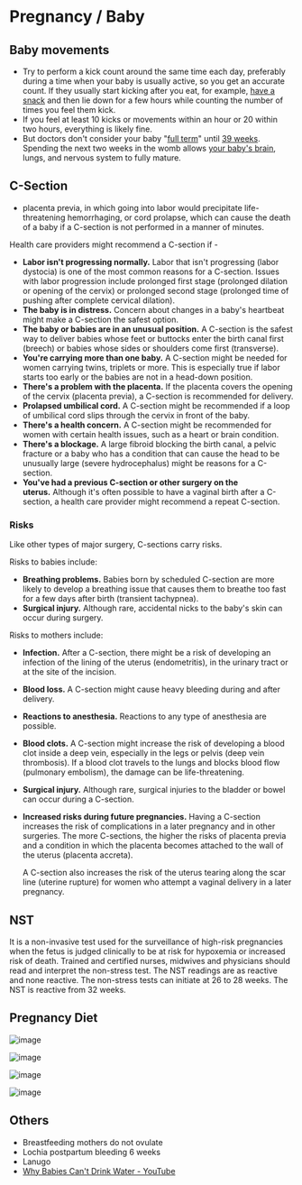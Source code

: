# Pregnancy / Baby

## Baby movements

- Try to perform a kick count around the same time each day, preferably during a time when your baby is usually active, so you get an accurate count. If they usually start kicking after you eat, for example, [have a snack](https://www.verywellfamily.com/great-pregnancy-snacks-2759344) and then lie down for a few hours while counting the number of times you feel them kick.
- If you feel at least 10 kicks or movements within an hour or 20 within two hours, everything is likely fine.
- But doctors don't consider your baby "[full term](https://www.babycenter.com/pregnancy/your-body/full-term-pregnancy_10407757)" until [39 weeks](https://www.babycenter.com/pregnancy/week-by-week/39-weeks-pregnant). Spending the next two weeks in the womb allows [your baby's brain](https://www.babycenter.com/pregnancy/your-baby/fetal-development-your-babys-brain_20004924), lungs, and nervous system to fully mature.

## C-Section

- placenta previa, in which going into labor would precipitate life-threatening hemorrhaging, or cord prolapse, which can cause the death of a baby if a C-section is not performed in a manner of minutes.

Health care providers might recommend a C-section if -

- **Labor isn't progressing normally.** Labor that isn't progressing (labor dystocia) is one of the most common reasons for a C-section. Issues with labor progression include prolonged first stage (prolonged dilation or opening of the cervix) or prolonged second stage (prolonged time of pushing after complete cervical dilation).
- **The baby is in distress.** Concern about changes in a baby's heartbeat might make a C-section the safest option.
- **The baby or babies are in an unusual position.** A C-section is the safest way to deliver babies whose feet or buttocks enter the birth canal first (breech) or babies whose sides or shoulders come first (transverse).
- **You're carrying more than one baby.** A C-section might be needed for women carrying twins, triplets or more. This is especially true if labor starts too early or the babies are not in a head-down position.
- **There's a problem with the placenta.** If the placenta covers the opening of the cervix (placenta previa), a C-section is recommended for delivery.
- **Prolapsed umbilical cord.** A C-section might be recommended if a loop of umbilical cord slips through the cervix in front of the baby.
- **There's a health concern.** A C-section might be recommended for women with certain health issues, such as a heart or brain condition.
- **There's a blockage.** A large fibroid blocking the birth canal, a pelvic fracture or a baby who has a condition that can cause the head to be unusually large (severe hydrocephalus) might be reasons for a C-section.
- **You've had a previous C-section or other surgery on the uterus.** Although it's often possible to have a vaginal birth after a C-section, a health care provider might recommend a repeat C-section.

### Risks

Like other types of major surgery, C-sections carry risks.

Risks to babies include:

- **Breathing problems.** Babies born by scheduled C-section are more likely to develop a breathing issue that causes them to breathe too fast for a few days after birth (transient tachypnea).
- **Surgical injury.** Although rare, accidental nicks to the baby's skin can occur during surgery.

Risks to mothers include:

- **Infection.** After a C-section, there might be a risk of developing an infection of the lining of the uterus (endometritis), in the urinary tract or at the site of the incision.
- **Blood loss.** A C-section might cause heavy bleeding during and after delivery.
- **Reactions to anesthesia.** Reactions to any type of anesthesia are possible.
- **Blood clots.** A C-section might increase the risk of developing a blood clot inside a deep vein, especially in the legs or pelvis (deep vein thrombosis). If a blood clot travels to the lungs and blocks blood flow (pulmonary embolism), the damage can be life-threatening.
- **Surgical injury.** Although rare, surgical injuries to the bladder or bowel can occur during a C-section.
- **Increased risks during future pregnancies.** Having a C-section increases the risk of complications in a later pregnancy and in other surgeries. The more C-sections, the higher the risks of placenta previa and a condition in which the placenta becomes attached to the wall of the uterus (placenta accreta).

    A C-section also increases the risk of the uterus tearing along the scar line (uterine rupture) for women who attempt a vaginal delivery in a later pregnancy.

## NST

It is a non-invasive test used for the surveillance of high-risk pregnancies when the fetus is judged clinically to be at risk for hypoxemia or increased risk of death. Trained and certified nurses, midwives and physicians should read and interpret the non-stress test. The NST readings are as reactive and none reactive. The non-stress tests can initiate at 26 to 28 weeks. The NST is reactive from 32 weeks.

## Pregnancy Diet

![image](../../media/Pregnancy-Diet-image1.jpg)

![image](../../media/Pregnancy-Diet-image2.jpg)

![image](../../media/Pregnancy-Diet-image3.jpg)

![image](../../media/Pregnancy-Diet-image4.jpg)

## Others

- Breastfeeding mothers do not ovulate
- Lochia postpartum bleeding 6 weeks
- Lanugo
- [Why Babies Can't Drink Water - YouTube](https://www.youtube.com/watch?v=4DQv80biYbs&ab_channel=InsiderScience)
